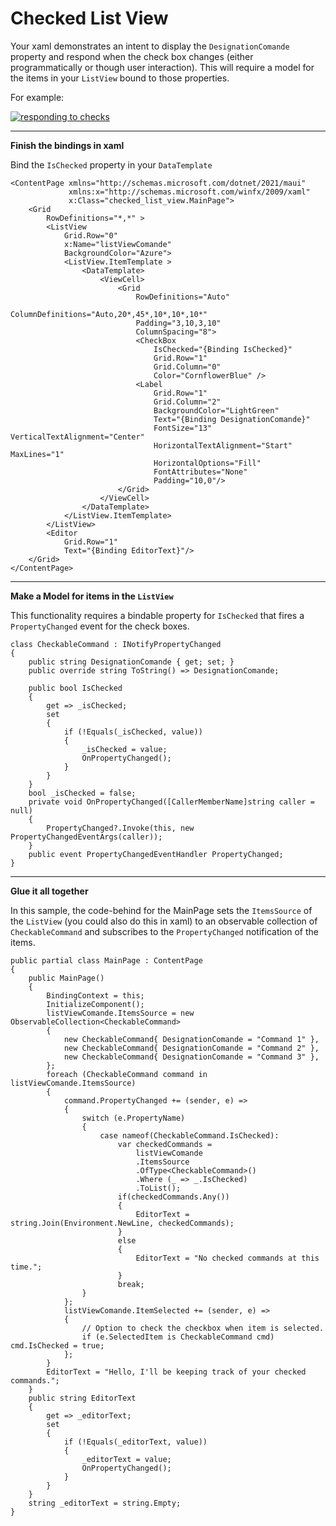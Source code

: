 # Checked List View

Your xaml demonstrates an intent to display the `DesignationComande` property and respond when the check box changes (either programmatically or though user interaction). This will require a model for the items in your `ListView` bound to those properties. 

For example:

[![responding to checks][1]][1]

___
**Finish the bindings in xaml**

Bind the `IsChecked` property in your `DataTemplate`
```
<ContentPage xmlns="http://schemas.microsoft.com/dotnet/2021/maui"
             xmlns:x="http://schemas.microsoft.com/winfx/2009/xaml"
             x:Class="checked_list_view.MainPage">
    <Grid
        RowDefinitions="*,*" >
        <ListView
            Grid.Row="0"
            x:Name="listViewComande"                  
            BackgroundColor="Azure">
            <ListView.ItemTemplate >
                <DataTemplate>
                    <ViewCell>
                        <Grid 
                            RowDefinitions="Auto" 
                            ColumnDefinitions="Auto,20*,45*,10*,10*,10*" 
                            Padding="3,10,3,10" 
                            ColumnSpacing="8">
                            <CheckBox 
                                IsChecked="{Binding IsChecked}"
                                Grid.Row="1" 
                                Grid.Column="0" 
                                Color="CornflowerBlue" />
                            <Label 
                                Grid.Row="1" 
                                Grid.Column="2"  
                                BackgroundColor="LightGreen"
                                Text="{Binding DesignationComande}"      
                                FontSize="13" VerticalTextAlignment="Center"                            
                                HorizontalTextAlignment="Start" MaxLines="1"  
                                HorizontalOptions="Fill"
                                FontAttributes="None"
                                Padding="10,0"/>
                        </Grid>
                    </ViewCell>
                </DataTemplate>
            </ListView.ItemTemplate>
        </ListView>
        <Editor 
            Grid.Row="1"
            Text="{Binding EditorText}"/>
    </Grid>
</ContentPage>
```
___

**Make a Model for items in the `ListView`**

This functionality requires a bindable property for `IsChecked` that fires a `PropertyChanged` event for the check boxes.

```
class CheckableCommand : INotifyPropertyChanged
{
    public string DesignationComande { get; set; }
    public override string ToString() => DesignationComande;

    public bool IsChecked
    {
        get => _isChecked;
        set
        {
            if (!Equals(_isChecked, value))
            {
                _isChecked = value;
                OnPropertyChanged();
            }
        }
    }
    bool _isChecked = false;
    private void OnPropertyChanged([CallerMemberName]string caller = null)
    {
        PropertyChanged?.Invoke(this, new PropertyChangedEventArgs(caller));
    }
    public event PropertyChangedEventHandler PropertyChanged;
}
```
___
**Glue it all together**

In this sample, the code-behind for the MainPage sets the `ItemsSource` of the `ListView` (you could also do this in xaml) to an observable collection of `CheckableCommand` and subscribes to the `PropertyChanged` notification of the items. 

```
public partial class MainPage : ContentPage
{
    public MainPage()
    {
        BindingContext = this;
        InitializeComponent();
        listViewComande.ItemsSource = new ObservableCollection<CheckableCommand>
        {
            new CheckableCommand{ DesignationComande = "Command 1" },
            new CheckableCommand{ DesignationComande = "Command 2" },
            new CheckableCommand{ DesignationComande = "Command 3" },
        };
        foreach (CheckableCommand command in listViewComande.ItemsSource)
        {
            command.PropertyChanged += (sender, e) =>
            {
                switch (e.PropertyName) 
                {
                    case nameof(CheckableCommand.IsChecked):
                        var checkedCommands = 
                            listViewComande
                            .ItemsSource
                            .OfType<CheckableCommand>()
                            .Where (_ => _.IsChecked)
                            .ToList();
                        if(checkedCommands.Any())
                        {
                            EditorText = string.Join(Environment.NewLine, checkedCommands);
                        }
                        else
                        {
                            EditorText = "No checked commands at this time.";
                        }
                        break;
                }
            };            
            listViewComande.ItemSelected += (sender, e) =>
            {
                // Option to check the checkbox when item is selected.
                if (e.SelectedItem is CheckableCommand cmd) cmd.IsChecked = true;
            };
        }
        EditorText = "Hello, I'll be keeping track of your checked commands.";
    }
    public string EditorText
    {
        get => _editorText;
        set
        {
            if (!Equals(_editorText, value))
            {
                _editorText = value;
                OnPropertyChanged();
            }
        }
    }
    string _editorText = string.Empty;
}
```

  [1]: https://i.stack.imgur.com/xU2Sp.png